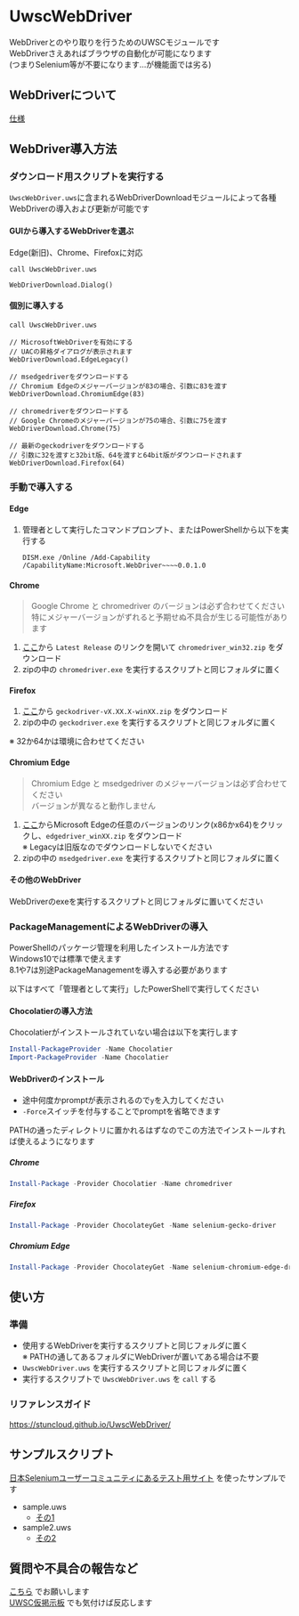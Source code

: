 UwscWebDriver
=============

WebDriverとのやり取りを行うためのUWSCモジュールです  
WebDriverさえあればブラウザの自動化が可能になります  
(つまりSelenium等が不要になります…が機能面では劣る)

WebDriverについて
-------------

[仕様](https://w3c.github.io/webdriver/)

WebDriver導入方法
-------------

### ダウンロード用スクリプトを実行する

`UwscWebDriver.uws`に含まれるWebDriverDownloadモジュールによって各種WebDriverの導入および更新が可能です

#### GUIから導入するWebDriverを選ぶ

Edge(新旧)、Chrome、Firefoxに対応

```
call UwscWebDriver.uws

WebDriverDownload.Dialog()
```

#### 個別に導入する

```
call UwscWebDriver.uws

// MicrosoftWebDriverを有効にする
// UACの昇格ダイアログが表示されます
WebDriverDownload.EdgeLegacy()

// msedgedriverをダウンロードする
// Chromium Edgeのメジャーバージョンが83の場合、引数に83を渡す
WebDriverDownload.ChromiumEdge(83)

// chromedriverをダウンロードする
// Google Chromeのメジャーバージョンが75の場合、引数に75を渡す
WebDriverDownload.Chrome(75)

// 最新のgeckodriverをダウンロードする
// 引数に32を渡すと32bit版、64を渡すと64bit版がダウンロードされます
WebDriverDownload.Firefox(64)

```

### 手動で導入する

#### Edge

1. 管理者として実行したコマンドプロンプト、またはPowerShellから以下を実行する

    ```
    DISM.exe /Online /Add-Capability /CapabilityName:Microsoft.WebDriver~~~~0.0.1.0
    ```

#### Chrome

> Google Chrome と chromedriver のバージョンは必ず合わせてください  
> 特にメジャーバージョンがずれると予期せぬ不具合が生じる可能性があります

1. [ここ](https://sites.google.com/a/chromium.org/chromedriver/downloads)から `Latest Release` のリンクを開いて `chromedriver_win32.zip` をダウンロード
2. zipの中の `chromedriver.exe` を実行するスクリプトと同じフォルダに置く

#### Firefox

1. [ここ](https://github.com/mozilla/geckodriver/releases)から `geckodriver-vX.XX.X-winXX.zip` をダウンロード
2. zipの中の `geckodriver.exe` を実行するスクリプトと同じフォルダに置く

※ 32か64かは環境に合わせてください

#### Chromium Edge

> Chromium Edge と msedgedriver のメジャーバージョンは必ず合わせてください  
> バージョンが異なると動作しません

1. [ここ](https://developer.microsoft.com/en-us/microsoft-edge/tools/webdriver/#downloads)からMicrosoft Edgeの任意のバージョンのリンク(x86かx64)をクリックし、`edgedriver_winXX.zip` をダウンロード  
    ※ Legacyは旧版なのでダウンロードしないでください  
2. zipの中の `msedgedriver.exe` を実行するスクリプトと同じフォルダに置く

#### その他のWebDriver

WebDriverのexeを実行するスクリプトと同じフォルダに置いてください

### PackageManagementによるWebDriverの導入

PowerShellのパッケージ管理を利用したインストール方法です  
Windows10では標準で使えます  
8.1や7は別途PackageManagementを導入する必要があります

以下はすべて「管理者として実行」したPowerShellで実行してください

#### Chocolatierの導入方法

Chocolatierがインストールされていない場合は以下を実行します

```PowerShell
Install-PackageProvider -Name Chocolatier
Import-PackageProvider -Name Chocolatier
```

#### WebDriverのインストール

- 途中何度かpromptが表示されるので`y`を入力してください
- `-Force`スイッチを付与することでpromptを省略できます

PATHの通ったディレクトリに置かれるはずなのでこの方法でインストールすれば使えるようになります

##### Chrome

```PowerShell
Install-Package -Provider Chocolatier -Name chromedriver
```

##### Firefox

```PowerShell
Install-Package -Provider ChocolateyGet -Name selenium-gecko-driver
```

##### Chromium Edge

```PowerShell
Install-Package -Provider ChocolateyGet -Name selenium-chromium-edge-driver
```

使い方
------

### 準備

- 使用するWebDriverを実行するスクリプトと同じフォルダに置く  
    ※ PATHの通してあるフォルダにWebDriverが置いてある場合は不要
- `UwscWebDriver.uws` を実行するスクリプトと同じフォルダに置く
- 実行するスクリプトで `UwscWebDriver.uws` を `call` する

### リファレンスガイド

https://stuncloud.github.io/UwscWebDriver/


サンプルスクリプト
------------------

[日本Seleniumユーザーコミュニティにあるテスト用サイト](http://www.selenium.jp/test-site) を使ったサンプルです

- sample.uws
    - [その1](http://example.selenium.jp/reserveApp/)
- sample2.uws
    - [その2](http://example.selenium.jp/reserveApp_Renewal/)

質問や不具合の報告など
----------------------

[こちら](https://github.com/stuncloud/UwscWebDriver/issues) でお願いします  
[UWSC仮掲示板](http://www3.rocketbbs.com/601/siromasa.html) でも気付けば反応します
